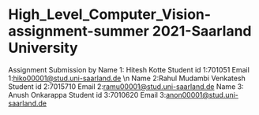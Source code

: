 # High_Level_Computer_Vision-assignment-summer 2021-Saarland University

Assignment Submission by
Name 1: Hitesh Kotte Student id 1:701051 Email 1:hiko00001@stud.uni-saarland.de \n
Name 2:Rahul Mudambi Venkatesh Student id 2:7015710 Email 2:ramu00001@stud.uni-saarland.de
Name 3: Anush Onkarappa Student id 3:7010620 Email 3:anon00001@stud.uni-saarland.de


